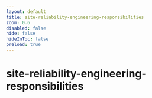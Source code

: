 ```yaml
---
layout: default 
title: site-reliability-engineering-responsibilities  
zoom: 0.6   
disabled: false 
hide: false 
hideInToc: false    
preload: true   
---
```



# site-reliability-engineering-responsibilities   
